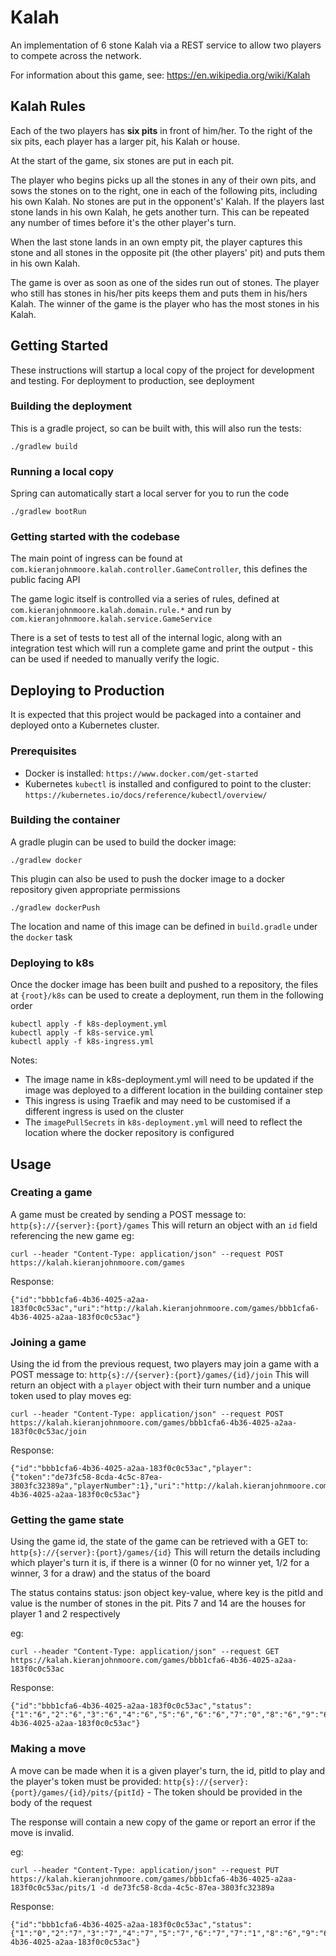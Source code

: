 # Kalah

An implementation of 6 stone Kalah via a REST service to allow two players to compete across the network.
 
For information about this game, see: https://en.wikipedia.org/wiki/Kalah

## Kalah Rules
Each of the two players has **six pits** in front of him/her. To the right of the six pits, each player has a larger pit, his
Kalah or house.

At the start of the game, six stones are put in each pit.

The player who begins picks up all the stones in any of their own pits, and sows the stones on to the right, one in
each of the following pits, including his own Kalah. No stones are put in the opponent's' Kalah. If the players last
stone lands in his own Kalah, he gets another turn. This can be repeated any number of times before it's the other
player's turn.

When the last stone lands in an own empty pit, the player captures this stone and all stones in the opposite pit (the
other players' pit) and puts them in his own Kalah.

The game is over as soon as one of the sides run out of stones. The player who still has stones in his/her pits keeps
them and puts them in his/hers Kalah. The winner of the game is the player who has the most stones in his Kalah.


## Getting Started
These instructions will startup a local copy of the project for development and testing. For deployment to production, see deployment

### Building the deployment
This is a gradle project, so can be built with, this will also run the tests:
```
./gradlew build
```
### Running a local copy
Spring can automatically start a local server for you to run the code
```
./gradlew bootRun
```

### Getting started with the codebase
The main point of ingress can be found at `com.kieranjohnmoore.kalah.controller.GameController`, this defines the public facing API

The game logic itself is controlled via a series of rules, defined at `com.kieranjohnmoore.kalah.domain.rule.*` and run by `com.kieranjohnmoore.kalah.service.GameService`

There is a set of tests to test all of the internal logic, along with an integration test which will run a complete game and print the output - this can be used if needed to manually verify the logic.

## Deploying to Production
It is expected that this project would be packaged into a container and deployed onto a Kubernetes cluster.
### Prerequisites
* Docker is installed: `https://www.docker.com/get-started`
* Kubernetes `kubectl` is installed and configured to point to the cluster: `https://kubernetes.io/docs/reference/kubectl/overview/`
 
### Building the container
A gradle plugin can be used to build the docker image:
```
./gradlew docker
```
This plugin can also be used to push the docker image to a docker repository given appropriate permissions
```
./gradlew dockerPush
```
The location and name of this image can be defined in `build.gradle` under the `docker` task
### Deploying to k8s
Once the docker image has been built and pushed to a repository, the files at `{root}/k8s` can be used to create a deployment, run them in the following order
```
kubectl apply -f k8s-deployment.yml
kubectl apply -f k8s-service.yml
kubectl apply -f k8s-ingress.yml
```
Notes:
* The image name in k8s-deployment.yml will need to be updated if the image was deployed to a different location in the building container step
* This ingress is using Traefik and may need to be customised if a different ingress is used on the cluster
* The `imagePullSecrets` in `k8s-deployment.yml` will need to reflect the location where the docker repository is configured

## Usage
### Creating a game
A game must be created by sending a POST message to:
`http{s}://{server}:{port}/games`
This will return an object with an `id` field referencing the new game
eg:
```
curl --header "Content-Type: application/json" --request POST https://kalah.kieranjohnmoore.com/games
```
Response:
```
{"id":"bbb1cfa6-4b36-4025-a2aa-183f0c0c53ac","uri":"http://kalah.kieranjohnmoore.com/games/bbb1cfa6-4b36-4025-a2aa-183f0c0c53ac"}
```

### Joining a game
Using the id from the previous request, two players may join a game with a POST message to:
`http{s}://{server}:{port}/games/{id}/join`
This will return an object with a `player` object with their turn number and a unique token used to play moves
eg:
```
curl --header "Content-Type: application/json" --request POST https://kalah.kieranjohnmoore.com/games/bbb1cfa6-4b36-4025-a2aa-183f0c0c53ac/join
```
Response:
```
{"id":"bbb1cfa6-4b36-4025-a2aa-183f0c0c53ac","player":{"token":"de73fc58-8cda-4c5c-87ea-3803fc32389a","playerNumber":1},"uri":"http://kalah.kieranjohnmoore.com/games/bbb1cfa6-4b36-4025-a2aa-183f0c0c53ac"}
```

### Getting the game state
Using the game id, the state of the game can be retrieved with a GET to:
`http{s}://{server}:{port}/games/{id}`
This will return the details including which player's turn it is, if there is a winner (0 for no winner yet, 1/2 for a winner, 3 for a draw) and the status of the board

The status contains status: json object key-value, where key is the pitId and value is the number of stones in the pit. Pits 7 and 14 are the houses for player 1 and 2 respectively

eg:
```
curl --header "Content-Type: application/json" --request GET https://kalah.kieranjohnmoore.com/games/bbb1cfa6-4b36-4025-a2aa-183f0c0c53ac
```
Response:
```
{"id":"bbb1cfa6-4b36-4025-a2aa-183f0c0c53ac","status":{"1":"6","2":"6","3":"6","4":"6","5":"6","6":"6","7":"0","8":"6","9":"6","10":"6","11":"6","12":"6","13":"6","14":"0"},"playerTurn":1,"winner":0,"uri":"http://kalah.kieranjohnmoore.com/games/bbb1cfa6-4b36-4025-a2aa-183f0c0c53ac"}
```

### Making a move
A move can be made when it is a given player's turn, the id, pitId to play and the player's token must be provided:
`http{s}://{server}:{port}/games/{id}/pits/{pitId}` - The token should be provided in the body of the request

The response will contain a new copy of the game or report an error if the move is invalid.

eg:
```
curl --header "Content-Type: application/json" --request PUT https://kalah.kieranjohnmoore.com/games/bbb1cfa6-4b36-4025-a2aa-183f0c0c53ac/pits/1 -d de73fc58-8cda-4c5c-87ea-3803fc32389a
```
Response:
```
{"id":"bbb1cfa6-4b36-4025-a2aa-183f0c0c53ac","status":{"1":"0","2":"7","3":"7","4":"7","5":"7","6":"7","7":"1","8":"6","9":"6","10":"6","11":"6","12":"6","13":"6","14":"0"},"playerTurn":1,"winner":0,"uri":"http://kalah.kieranjohnmoore.com/games/bbb1cfa6-4b36-4025-a2aa-183f0c0c53ac"}
```
